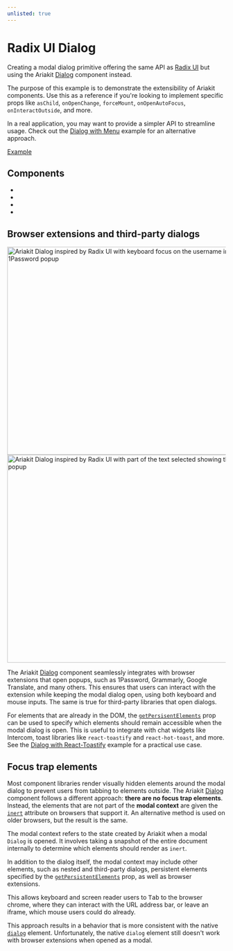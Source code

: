```yaml
---
unlisted: true
---
```


# Radix UI Dialog

<p data-description>
  Creating a modal dialog primitive offering the same API as <a href="https://www.radix-ui.com">Radix UI</a> but using the Ariakit <a href="/components/dialog">Dialog</a> component instead.
</p>

<aside data-type="note" title="Note">

The purpose of this example is to demonstrate the extensibility of Ariakit components. Use this as a reference if you're looking to implement specific props like `asChild`, `onOpenChange`, `forceMount`, `onOpenAutoFocus`, `onInteractOutside`, and more.

In a real application, you may want to provide a simpler API to streamline usage. Check out the [Dialog with Menu](/examples/dialog-menu) example for an alternative approach.

</aside>

<a href="./index.tsx" data-playground>Example</a>

## Components

<div data-cards="components">

- [](/components/dialog)
- [](/components/disclosure)
- [](/components/portal)
- [](/components/role)

</div>

## Browser extensions and third-party dialogs

<div class="grid grid-cols-1 sm:grid-cols-2 gap-2 !max-w-5xl overflow-hidden rounded-lg md:rounded-2xl">

<img src="/images/dialog-radix-1password.png" width="640" height="480" alt="Ariakit Dialog inspired by Radix UI with keyboard focus on the username input showing the 1Password popup" />
<img src="/images/dialog-radix-google-translate.png" width="640" height="480" alt="Ariakit Dialog inspired by Radix UI with part of the text selected showing the Google Translate popup" />

</div>

The Ariakit [Dialog](/components/dialog) component seamlessly integrates with browser extensions that open popups, such as 1Password, Grammarly, Google Translate, and many others. This ensures that users can interact with the extension while keeping the modal dialog open, using both keyboard and mouse inputs. The same is true for third-party libraries that open dialogs.

For elements that are already in the DOM, the [`getPersisentElements`](/apis/dialog#getpersistentelements) prop can be used to specify which elements should remain accessible when the modal dialog is open. This is useful to integrate with chat widgets like Intercom, toast libraries like `react-toastify` and `react-hot-toast`, and more. See the [Dialog with React-Toastify](/examples/dialog-react-toastify) example for a practical use case.

## Focus trap elements

Most component libraries render visually hidden elements around the modal dialog to prevent users from tabbing to elements outside. The Ariakit [Dialog](/components/dialog) component follows a different approach: **there are no focus trap elements**. Instead, the elements that are not part of the **modal context** are given the [`inert`](https://developer.mozilla.org/en-US/docs/Web/HTML/Global_attributes/inert) attribute on browsers that support it. An alternative method is used on older browsers, but the result is the same.

<aside data-type="note" title="What's the modal context?">

The modal context refers to the state created by Ariakit when a modal `Dialog` is opened. It involves taking a snapshot of the entire document internally to determine which elements should render as `inert`.

In addition to the dialog itself, the modal context may include other elements, such as nested and third-party dialogs, persistent elements specified by the [`getPersistentElements`](/apis/dialog#getpersistentelements) prop, as well as browser extensions.

</aside>

This allows keyboard and screen reader users to <kbd>Tab</kbd> to the browser chrome, where they can interact with the URL address bar, or leave an iframe, which mouse users could do already.

This approach results in a behavior that is more consistent with the native [`dialog`](https://developer.mozilla.org/en-US/docs/Web/HTML/Element/dialog) element. Unfortunately, the native `dialog` element still doesn't work with browser extensions when opened as a modal.
